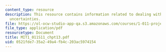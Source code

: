 ```yaml
---
content_type: resource
description: This resource contains information related to dealing with risks and
  uncertainties.
file: https://ol-ocw-studio-app-qa.s3.amazonaws.com/courses/1-011-project-evaluation-spring-2011/0521fde735a249a4fb4c203ac5974154_MIT1_011S11_chpt13.pdf
file_type: application/pdf
resourcetype: Document
title: MIT1_011S11_chpt13.pdf
uid: 0521fde7-35a2-49a4-fb4c-203ac5974154
---
```


